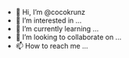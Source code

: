 - 👋 Hi, I’m @cocokrunz
- 👀 I’m interested in ...
- 🌱 I’m currently learning ...
- 💞️ I’m looking to collaborate on ...
- 📫 How to reach me ...

<!---
cocokrunz/cocokrunz is a ✨ special ✨ repository because its `README.md` (this file) appears on your GitHub profile.
You can click the Preview link to take a look at your changes.
--->
